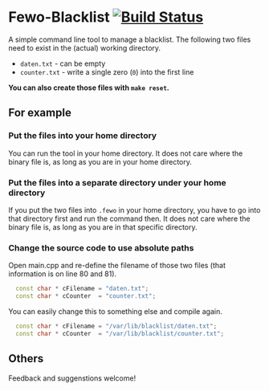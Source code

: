 # Fewo-Blacklist [![Build Status](https://travis-ci.org/freefallcid/Fewo-Blacklist.svg?branch=master)](https://travis-ci.org/freefallcid/Fewo-Blacklist)

A simple command line tool to manage a blacklist.
The following two files need to exist in the (actual) working directory.

* `daten.txt` - can be empty
* `counter.txt` - write a single zero (`0`) into the first line

**You can also create those files with `make reset`.**

## For example

### Put the files into your home directory

You can run the tool in your home directory.
It does not care where the binary file is, as long as you are in your home directory.

### Put the files into a separate directory under your home directory

If you put the two files into `.fewo` in your home directory, you have to go into that directory first and run the command then.
It does not care where the binary file is, as long as you are in that specific directory.

### Change the source code to use absolute paths

Open main.cpp and re-define the filename of those two files (that information is on line 80 and 81).

``` C++
  const char * cFilename = "daten.txt";
  const char * cCounter  = "counter.txt";
```

You can easily change this to something else and compile again.

``` C++
  const char * cFilename = "/var/lib/blacklist/daten.txt";
  const char * cCounter  = "/var/lib/blacklist/counter.txt";
```

## Others

Feedback and suggenstions welcome!
